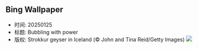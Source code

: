 ## Bing Wallpaper
- 时间: 20250125
- 标题: Bubbling with power
- 版权: Strokkur geyser in Iceland (© John and Tina Reid/Getty Images)
![](https://cn.bing.com/th?id=OHR.IcelandGeyser_EN-US7648999118_UHD.jpg&rf=LaDigue_UHD.jpg&pid=hp&w=3840&h=2160&rs=1&c=4)
